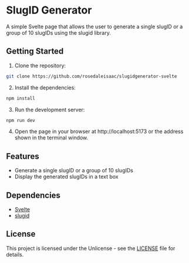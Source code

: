 # SlugID Generator

A simple Svelte page that allows the user to generate a single slugID or a group of 10 slugIDs using the slugid library.

## Getting Started

1. Clone the repository:

```bash
git clone https://github.com/rosedaleisaac/slugidgenerator-svelte
```

2. Install the dependencies:

```bash
npm install
```

3. Run the development server:

```bash
npm run dev
```

4. Open the page in your browser at http://localhost:5173 or the address shown in the terminal window.

## Features

- Generate a single slugID or a group of 10 slugIDs
- Display the generated slugIDs in a text box

## Dependencies

- [Svelte](https://svelte.dev/)
- [slugid](https://www.npmjs.com/package/slugid)

## License

This project is licensed under the Unlicense - see the [LICENSE](LICENSE) file for details.